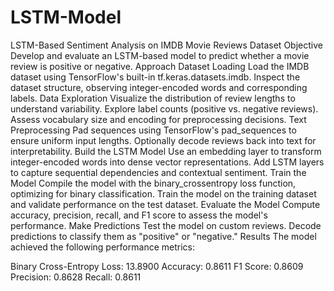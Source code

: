 # LSTM-Model
LSTM-Based Sentiment Analysis on IMDB Movie Reviews Dataset
Objective
Develop and evaluate an LSTM-based model to predict whether a movie review is positive or negative.
Approach
Dataset Loading
Load the IMDB dataset using TensorFlow's built-in tf.keras.datasets.imdb.
Inspect the dataset structure, observing integer-encoded words and corresponding labels.
Data Exploration
Visualize the distribution of review lengths to understand variability.
Explore label counts (positive vs. negative reviews).
Assess vocabulary size and encoding for preprocessing decisions.
Text Preprocessing
Pad sequences using TensorFlow's pad_sequences to ensure uniform input lengths.
Optionally decode reviews back into text for interpretability.
Build the LSTM Model
Use an embedding layer to transform integer-encoded words into dense vector representations.
Add LSTM layers to capture sequential dependencies and contextual sentiment.
Train the Model
Compile the model with the binary_crossentropy loss function, optimizing for binary classification.
Train the model on the training dataset and validate performance on the test dataset.
Evaluate the Model
Compute accuracy, precision, recall, and F1 score to assess the model's performance.
Make Predictions
Test the model on custom reviews.
Decode predictions to classify them as "positive" or "negative."
Results
The model achieved the following performance metrics:

Binary Cross-Entropy Loss: 13.8900
Accuracy: 0.8611
F1 Score: 0.8609
Precision: 0.8628
Recall: 0.8611
